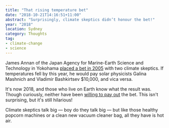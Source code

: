 ```yaml
---
title: "That rising temperature bet"
date: "2018-10-21T14:16:51+11:00"
abstract: "Surprisingly, climate skeptics didn’t honour the bet!"
year: "2018"
location: Sydney
category: Thoughts
tag:
- climate-change
- science
---
```

James Annan of the Japan Agency for Marine-Earth Science and Technology in Yokohama [placed a bet in 2005] with two climate skeptics. If temperatures fell by this year, he would pay solar physicists Galina Mashnich and Vladimir Bashkirtsev $10,000, and vica versa.

It's now 2018, and those who live on Earth know what the result was. Though curiously, neither have been [willing to pay out] the bet. This isn't surprising, but it's still hilarious!

Climate skeptics talk big — boy do they talk big — but like those healthy popcorn machines or a clean new vacuum cleaner bag, all they have is hot air.

[placed a bet in 2005]: https://julesandjames.blogspot.com/2005/08/bet.html
[willing to pay out]: https://julesandjames.blogspot.com/2018/10/the-bet-final-outcome.html

